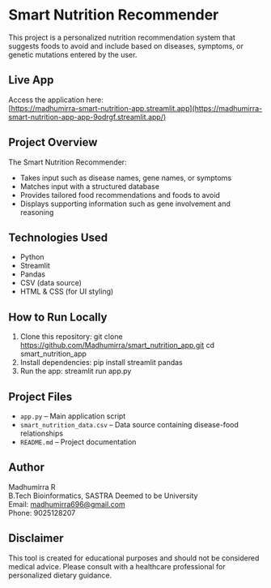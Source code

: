 # Smart Nutrition Recommender

This project is a personalized nutrition recommendation system that suggests foods to avoid and
include based on diseases, symptoms, or genetic mutations entered by the user.

## Live App

Access the application here:  
[https://madhumirra-smart-nutrition-app.streamlit.app](https://madhumirra-smart-nutrition-app-app-9odrgf.streamlit.app/)
## Project Overview

The Smart Nutrition Recommender:
- Takes input such as disease names, gene names, or symptoms
- Matches input with a structured database
- Provides tailored food recommendations and foods to avoid
- Displays supporting information such as gene involvement and reasoning

## Technologies Used

- Python
- Streamlit
- Pandas
- CSV (data source)
- HTML & CSS (for UI styling)

## How to Run Locally

1. Clone this repository:
 git clone https://github.com/Madhumirra/smart_nutrition_app.git
 cd smart_nutrition_app
2. Install dependencies:
 pip install streamlit pandas
3. Run the app:
   streamlit run app.py
## Project Files

- `app.py` – Main application script
- `smart_nutrition_data.csv` – Data source containing disease-food relationships
- `README.md` – Project documentation

## Author

Madhumirra R  
B.Tech Bioinformatics, SASTRA Deemed to be University  
Email: madhumirra696@gmail.com  
Phone: 9025128207

## Disclaimer

This tool is created for educational purposes and should not be considered medical advice.
Please consult with a healthcare professional for personalized dietary guidance.

